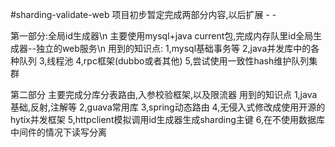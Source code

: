 #sharding-validate-web
项目初步暂定完成两部分内容,以后扩展 - -

第一部分:全局id生成器\n
主要使用mysql+java current包,完成内存队里id全局生成器--独立的web服务\n
用到的知识点:
1,mysql基础事务等
2,java并发库中的各种队列
3,线程池
4,rpc框架(dubbo或者其他)
5,尝试使用一致性hash维护队列集群

第二部分
主要完成分库分表路由,入参校验框架,以及限流器
用到的知识点
1,java基础,反射,注解等
2,guava常用库
3,spring动态路由
4,无侵入式修改成使用开源的hytix并发框架
5,httpclient模拟调用id生成器生成sharding主键
6,在不使用数据库中间件的情况下读写分离
